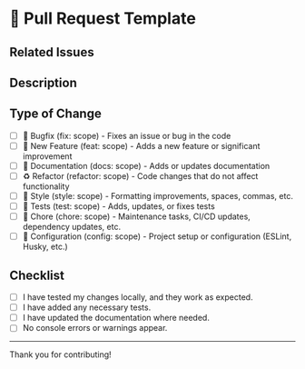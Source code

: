 # 🚀 Pull Request Template

<!--
Reference related issues or link to relevant resources:
`Example: Closes #123` (automatically closes Issue #123 when merged)
 -->

## Related Issues

## Description

<!-- Briefly describe the changes in this PR (Pull Request). -->

## Type of Change

- [ ] 🐞 Bugfix (fix: scope) - Fixes an issue or bug in the code
- [ ] 🚀 New Feature (feat: scope) - Adds a new feature or significant improvement
- [ ] 📝 Documentation (docs: scope) - Adds or updates documentation
- [ ] ♻️ Refactor (refactor: scope) - Code changes that do not affect functionality
- [ ] 🎨 Style (style: scope) - Formatting improvements, spaces, commas, etc.
- [ ] 🧪 Tests (test: scope) - Adds, updates, or fixes tests
- [ ] 🧹 Chore (chore: scope) - Maintenance tasks, CI/CD updates, dependency updates, etc.
- [ ] 🔧 Configuration (config: scope) - Project setup or configuration (ESLint, Husky, etc.)

## Checklist

- [ ] I have tested my changes locally, and they work as expected.
- [ ] I have added any necessary tests.
- [ ] I have updated the documentation where needed.
- [ ] No console errors or warnings appear.

---

Thank you for contributing!
